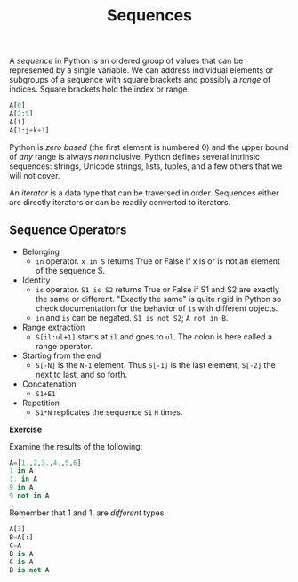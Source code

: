 ﻿---
title: Sequences
toc: true
type: docs
draft: false
weight: 30

menu:
    python-introduction:
        parent: Compound Types
        weight: 30
---

A _sequence_ in Python is an ordered group of values that can be represented by a single variable. We can address individual elements or subgroups of a sequence with square brackets and possibly a _range_ of indices.  Square brackets hold the index or range. 

```python
A[0]
A[2:5]
A[i]
A[1:j+k+1]
```

Python is _zero based_ (the first element is numbered 0) and the upper bound of _any_ range is always *non*inclusive.  Python defines several intrinsic sequences: strings, Unicode strings, lists, tuples, and a few others that we will not cover.

An _iterator_ is a data type that can be traversed in order.  Sequences either are directly iterators or can be readily converted to iterators.

## Sequence Operators

* Belonging
  * `in` operator.  `x in S` returns True or False if x is or is not an element of the sequence S.
* Identity
  * `is` operator.  `S1 is S2` returns True or False if S1 and S2 are exactly the same or different.  "Exactly the same" is quite rigid in Python so check documentation for the behavior of `is` with different objects.
  * `in` and `is` can be negated. `S1 is not S2`; `A not in B`.
* Range extraction
  * `S[il:ul+1]` starts at `il` and goes to `ul`.  The colon is here called a range operator.
* Starting from the end 
  * `S[-N]` is the `N-1` element.  Thus `S[-1]` is the last element, `S[-2]` the next to last, and so forth. 
* Concatenation
  * `S1+E1`
* Repetition
  * `S1*N` replicates the sequence `S1` `N` times.  

**Exercise**

Examine the results of the following:

```python
A=[1.,2,3.,4.,5,6]
1 in A
1. in A
9 in A
9 not in A
```
Remember that 1 and 1. are _different_ types. 
```python
A[3]
B=A[:]
C=A
B is A
C is A
B is not A
```
